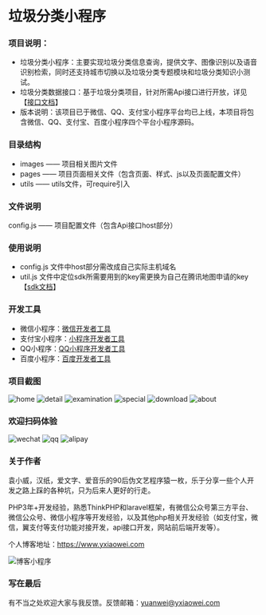 # 垃圾分类小程序
### 项目说明：
- 垃圾分类小程序：主要实现垃圾分类信息查询，提供文字、图像识别以及语音识别检索，同时还支持城市切换以及垃圾分类专题模块和垃圾分类知识小测试。
- 垃圾分类数据接口：基于垃圾分类项目，针对所需Api接口进行开放，详见【[接口文档](https://www.yxiaowei.com/docs)】
- 版本说明：该项目已于微信、QQ、支付宝小程序平台均已上线，本项目将包含微信、QQ、支付宝、百度小程序四个平台小程序源码。
### 目录结构
- images —— 项目相关图片文件
- pages —— 项目页面相关文件（包含页面、样式、js以及页面配置文件）
- utils —— utils文件，可require引入
### 文件说明
config.js —— 项目配置文件（包含Api接口host部分）

### 使用说明
- config.js 文件中host部分需改成自己实际主机域名
- util.js 文件中定位sdk所需要用到的key需更换为自己在腾讯地图申请的key【[sdk文档](https://lbs.qq.com/product/miniapp/jssdk/)】

### 开发工具
- 微信小程序：[微信开发者工具](https://developers.weixin.qq.com/miniprogram/dev/devtools/download.html)
- 支付宝小程序：[小程序开发者工具](https://q.qq.com/wiki/devtool/changelog.html#开发者工具更新日志)
- QQ小程序：[QQ小程序开发者工具](https://q.qq.com/wiki/devtool/changelog.html#开发者工具更新日志)
- 百度小程序：[百度开发者工具](https://smartprogram.baidu.com/docs/introduction/tool/)

### 项目截图
![home](https://github.com/joelingwei/rubbish/blob/master/images/01.png)
![detail](https://github.com/joelingwei/rubbish/blob/master/images/02.png)
![examination](https://github.com/joelingwei/rubbish/blob/master/images/03.jpg)
![special](https://github.com/joelingwei/rubbish/blob/master/images/04.jpg)
![download](https://github.com/joelingwei/rubbish/blob/master/images/05.png)
![about](https://github.com/joelingwei/rubbish/blob/master/images/06.png)

### 欢迎扫码体验
![wechat](https://github.com/joelingwei/rubbish/blob/master/images/wechat.jpg)
![qq](https://github.com/joelingwei/rubbish/blob/master/images/qq.jpg)
![alipay](https://github.com/joelingwei/rubbish/blob/master/images/alipay.jpg)

### 关于作者
袁小威，汉纸，爱文字、爱音乐的90后伪文艺程序猿一枚，乐于分享一些个人开发之路上踩的各种坑，只为后来人更好的行走。 

PHP3年+开发经验，熟悉ThinkPHP和laravel框架，有微信公众号第三方平台、微信公众号、微信小程序等开发经验，以及其他php相关开发经验（如支付宝，微信，翼支付等支付功能对接开发，api接口开发，网站前后端开发等）。

个人博客地址：https://www.yxiaowei.com

![博客小程序](https://github.com/joelingwei/rubbish/blob/master/images/wx_rotine.jpg)

### 写在最后
有不当之处欢迎大家与我反馈。反馈邮箱：yuanwei@yxiaowei.com